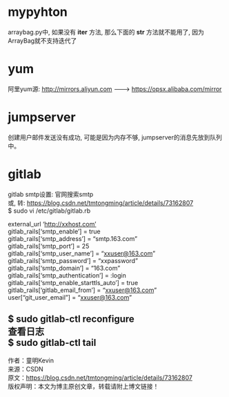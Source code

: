 # mypyhton  
arraybag.py中, 如果没有 __iter__ 方法, 那么下面的 __str__ 方法就不能用了, 因为ArrayBag就不支持迭代了  
  
# yum  
阿里yum源: http://mirrors.aliyun.com ---> https://opsx.alibaba.com/mirror  
  
# jumpserver  
创建用户邮件发送没有成功, 可能是因为内存不够, jumpserver的消息先放到队列中。  
  
# gitlab  
gitlab smtp设置: 官网搜索smtp    
或, 转: https://blog.csdn.net/tmtongming/article/details/73162807    
$ sudo vi /etc/gitlab/gitlab.rb    

external_url ‘http://xxhost.com’  
gitlab_rails[‘smtp_enable’] = true  
gitlab_rails[‘smtp_address’] = “smtp.163.com”  
gitlab_rails[‘smtp_port’] = 25  
gitlab_rails[‘smtp_user_name’] = “xxuser@163.com”  
gitlab_rails[‘smtp_password’] = “xxpassword”  
gitlab_rails[‘smtp_domain’] = “163.com”  
gitlab_rails[‘smtp_authentication’] = :login  
gitlab_rails[‘smtp_enable_starttls_auto’] = true  
gitlab_rails[‘gitlab_email_from’] = “xxuser@163.com”  
user[“git_user_email”] = “xxuser@163.com”  
  
$ sudo gitlab-ctl reconfigure  
查看日志  
$ sudo gitlab-ctl tail  
---------------------   
作者：童明Kevin   
来源：CSDN   
原文：https://blog.csdn.net/tmtongming/article/details/73162807   
版权声明：本文为博主原创文章，转载请附上博文链接！  
